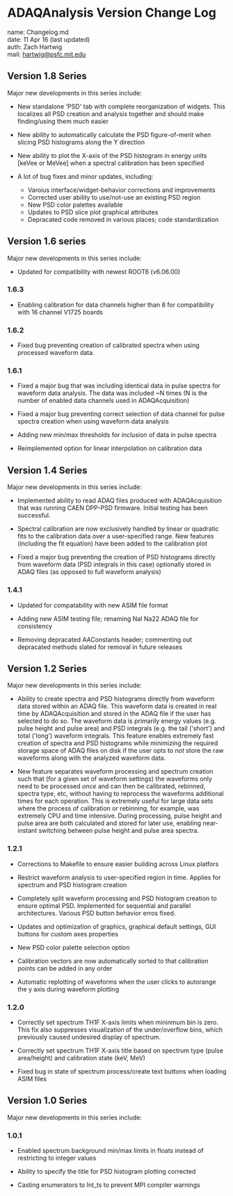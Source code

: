 # ADAQAnalysis Version Change Log

name: Changelog.md  
date: 11 Apr 16 (last updated)  
auth: Zach Hartwig  
mail: hartwig@psfc.mit.edu  

## Version 1.8 Series

Major new developments in this series include:

 - New standalone 'PSD' tab with complete reorganization of
   widgets. This localizes all PSD creation and analysis together and
   should make finding/using them much easier

 - New ability to automatically calculate the PSD figure-of-merit when
   slicing PSD histograms along the Y direction

 - New ability to plot the X-axis of the PSD histogram in energy units
   [keVee or MeVee] when a spectral calibration has been specified

 - A lot of bug fixes and minor updates, including:
   - Varoius interface/widget-behavior corrections and improvements
   - Corrected user ability to use/not-use an existing PSD region
   - New PSD color palettes available
   - Updates to PSD slice plot graphical attributes
   - Depracated code removed in various places; code standardization


## Version 1.6 series

Major new developments in this series include:

 - Updated for compatibility with newest ROOT6 (v6.06.00)


### 1.6.3

 - Enabling calibration for data channels higher than 8 for
   compatibility with 16 channel V1725 boards
   

### 1.6.2

 - Fixed bug preventing creation of calibrated spectra when using
   processed waveform data.
   

### 1.6.1

 - Fixed a major bug that was including identical data in pulse
   spectra for waveform data analysis. The data was included ~N times
   (N is the number of enabled data channels used in ADAQAcquisition)

 - Fixed a major bug preventing correct selection of data channel for
   pulse spectra creation when using waveform data analysis

 - Adding new min/max thresholds for inclusion of data in pulse spectra

 - Reimplemented option for linear interpolation on calibration data


## Version 1.4 Series

Major new developments in this series include:

 - Implemented ability to read ADAQ files produced with
   ADAQAcquisition that was running CAEN DPP-PSD firmware. Initial
   testing has been successful.

 - Spectral calibration are now exclusively handled by linear or
   quadratic fits to the calibration data over a user-specified
   range. New features (including the fit equation) have been added to
   the calibration plot

 - Fixed a major bug preventing the creation of PSD histograms
   directly from waveform data (PSD integrals in this case) optionally
	stored in ADAQ files (as opposed to full waveform analysis)

### 1.4.1

 - Updated for compatability with new ASIM file format

 - Adding new ASIM testing file; renaming NaI Na22 ADAQ file for consistency

 - Removing depracated AAConstants header; commenting out depracated
   methods slated for removal in future releases


## Version 1.2 Series

Major new developments in this series include:

 - Ability to create spectra and PSD histograms directly from waveform
   data stored within an ADAQ file. This waveform data is created in
   real time by ADAQAcquisition and stored in the ADAQ file if the
   user has selected to do so. The waveform data is primarily energy
   values (e.g. pulse height and pulse area) and PSD integrals
   (e.g. the tail ('short') and total ('long') waveform integrals.
   This feature enables extremely fast creation of spectra and PSD
   histograms while minimizing the required storage space of ADAQ
   files on disk if the user opts to *not* store the raw waveforms
   along with the analyzed waveform data.

 - New feature separates waveform processing and spectrum creation
   such that (for a given set of waveform settings) the waveforms only
   need to be processed *once* and can then be calibrated, rebinned,
   spectra type, etc, without having to reprocess the waveforms
   additional times for each operation. This is extremely useful for
   large data sets where the process of calibration or rebinning, for
   example, was extremely CPU and time intensive. During processing,
   pulse height and pulse area are both calculated and stored for
   later use, enabling near-instant switching between pulse height and
   pulse area spectra.

### 1.2.1

 - Corrections to Makefile to ensure easier building across Linux platfors

 - Restrict waveform analysis to user-specified region in
   time. Applies for spectrum and PSD histogram creation

 - Completely split waveform processing and PSD histogram creation to
   ensure optimal PSD. Implemented for sequential and parallel
   architectures. Various PSD button behavior erros fixed.

 - Updates and optimization of graphics, graphical default settings,
   GUI buttons for custom axes properties

 - New PSD color palette selection option

 - Calibration vectors are now automatically sorted to that
   calibration points can be added in any order

 - Automatic replotting of waveforms when the user clicks to autorange
   the y axis during waveform plotting
   	 
### 1.2.0

 - Correctly set spectrum TH1F X-axis limits when mininmum bin is
   zero. This fix also suppresses visualization of the under/overflow
   bins, which previously caused undesired display of spectrum.

 - Correctly set spectrum TH1F X-axis title based on spectrum type
   (pulse area/height) and calibration state (keV, MeV)

 - Fixed bug in state of spectrum process/create text buttons when
   loading ASIM files


## Version 1.0 Series

Major new developments in this series include:

### 1.0.1

 - Enabled spectrum background min/max limits in floats instead of
   restricting to integer values

 - Ability to specify the title for PSD histogram plotting corrected

 - Casting enumerators to Int_ts to prevent MPI compiler warnings

